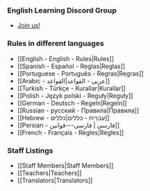 ### English Learning Discord Group

* [Join us!](https://discord.gg/RtuAAmv)

### Rules in different languages

* [[English - English - Rules|Rules]]
* [[Spanish - Español - Reglas|Reglas]]
* [[Portuguese - Português - Regras|Regras]]
* [[Arabic - عربى - القواعد|القواعد]]
* [[Turkish - Türkçe - Kurallar|Kurallar]]
* [[Polish - Język polski - Reguły|Reguły]]
* [[German - Deutsch - Regeln|Regeln]]
* [[Russian - русский - Правила|Правила]]
* [[Hebrew - עִברִית - כללים|כללים]]
* [[Persian - فارسی | فارسی---قوانین]]
* [[French - Français - Règles|Règles]]

### Staff Listings

* [[Staff Members|Staff Members]]
* [[Teachers|Teachers]]
* [[Translators|Translators]]

